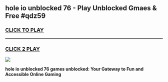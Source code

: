 
## hole io unblocked 76 - Play Unblocked Gmaes & Free #qdz59
<h3>
<a href="https://news.freeplayer.one?title=hole_io_unblocked_76&ref=26F">CLICK TO PLAY</a></h3>
<hr>

<h3>
<a href="https://news.freeplayer.one?title=hole_io_unblocked_76&ref=26F">CLICK 2 PLAY</a>
  
</h3>

<a href="https://news.freeplayer.one?title=hole_io_unblocked_76&ref=26F/"><img src="https://clearcache.store/games.png"></a>


**hole io unblocked 76 games unblocked: Your Gateway to Fun and Accessible Online Gaming**

